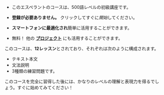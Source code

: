  - このエスペラントのコースは、500語レベルの初級講座です。

 - **登録が必要ありません。** クリックしてすぐに*開始*してください。
 - **スマートフォンに最適化され**簡単に活用することができます。
 - 無料！ 他の **[プロジェクト](https://github.com/Esperanto/kurso-zagreba-metodo)** にも活用することができます。

このコースは、**12レッスン**とされており、それぞれは次のように構成されます。

 - テキスト本文
 - 文法説明
 - 3種類の練習問題です。

このコースを完全に習得した後には、かなりのレベルの理解と表現力を得るでしょう。すぐに始めてみてください！
